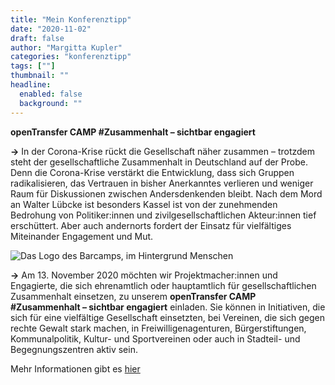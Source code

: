 ```yaml
---
title: "Mein Konferenztipp"
date: "2020-11-02"
draft: false
author: "Margitta Kupler"
categories: "konferenztipp"
tags: [""]
thumbnail: ""
headline:
  enabled: false
  background: ""
---
```


**openTransfer CAMP #Zusammenhalt – sichtbar engagiert**

**→** In der Corona-Krise rückt die Gesellschaft näher zusammen – trotzdem
steht der gesellschaftliche Zusammenhalt in Deutschland auf der Probe. Denn
die Corona-Krise verstärkt die Entwicklung, dass sich Gruppen radikalisieren,
das Vertrauen in bisher Anerkanntes verlieren und weniger Raum für
Diskussionen zwischen Andersdenkenden bleibt. Nach dem Mord an Walter Lübcke
ist besonders Kassel ist von der zunehmenden Bedrohung von Politiker:innen und
zivilgesellschaftlichen Akteur:innen tief erschüttert. Aber auch andernorts
fordert der Einsatz für vielfältiges Miteinander Engagement und Mut.

<!--more-->

![Das Logo des Barcamps, im Hintergrund Menschen](https://opentransfer.de/wp-content/uploads/2020/02/Camp-Zusammenhalt.jpg)

**→** Am 13. November 2020 möchten wir Projektmacher:innen und Engagierte, die
sich ehrenamtlich oder hauptamtlich für gesellschaftlichen Zusammenhalt
einsetzen, zu unserem **openTransfer CAMP #Zusammenhalt – sichtbar engagiert**
einladen. Sie können in Initiativen, die sich für eine vielfältige
Gesellschaft einsetzten, bei Vereinen, die sich gegen rechte Gewalt stark
machen, in Freiwilligenagenturen, Bürgerstiftungen, Kommunalpolitik, Kultur-
und Sportvereinen oder auch in Stadteil- und Begegnungszentren aktiv sein.

Mehr Informationen gibt es [hier](https://opentransfer.de/event/opentransfer-camp-zusammenhalt-gemeinsam-gehts-besser-2/ "openTransfer CAMP")